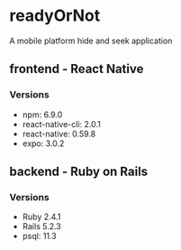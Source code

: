 # readyOrNot
A mobile platform hide and seek application 

## frontend - React Native
### Versions
* npm: 6.9.0
* react-native-cli: 2.0.1
* react-native: 0.59.8
* expo: 3.0.2

## backend - Ruby on Rails
### Versions
* Ruby 2.4.1
* Rails 5.2.3
* psql: 11.3
